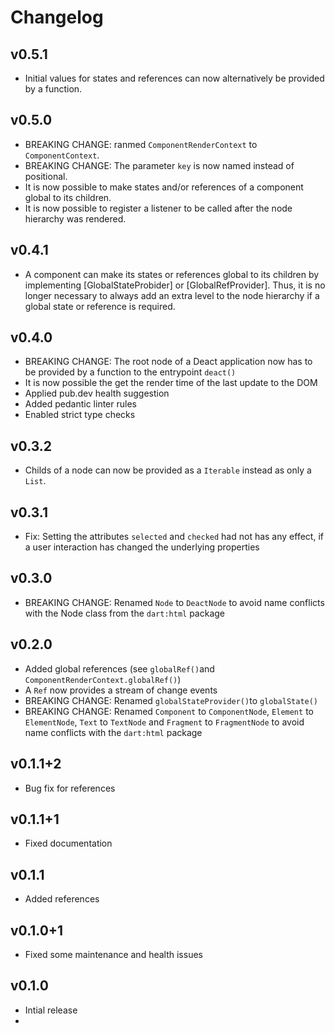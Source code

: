 # Changelog

## v0.5.1

- Initial values for states and references can now alternatively be provided by a function.

## v0.5.0

- BREAKING CHANGE: ranmed ```ComponentRenderContext``` to ```ComponentContext```.
- BREAKING CHANGE: The parameter ```key``` is now named instead of positional.
- It is now possible to make states and/or references of a component global to its children.
- It is now possible to register a listener to be called after the node hierarchy was rendered.

## v0.4.1

- A component can make its states or references global to its children by implementing [GlobalStateProbider] or [GlobalRefProvider]. Thus, it is no longer necessary to always add an extra level to the node hierarchy if a global state or reference is required.

## v0.4.0

- BREAKING CHANGE: The root node of a Deact application now has to be provided by a function to the entrypoint ```deact()```
- It is now possible the get the render time of the last update to the DOM
- Applied pub.dev health suggestion
- Added pedantic linter rules
- Enabled strict type checks

## v0.3.2

- Childs of a node can now be provided as a ```Iterable``` instead as only a ```List```.

## v0.3.1

- Fix: Setting the attributes ```selected``` and ```checked``` had not has any effect, if a user interaction has changed the underlying properties

## v0.3.0

- BREAKING CHANGE: Renamed ```Node``` to ```DeactNode``` to avoid name conflicts with the Node class from the ```dart:html``` package

## v0.2.0

- Added global references (see ```globalRef()```and ```ComponentRenderContext.globalRef()```)
- A ```Ref``` now provides a stream of change events
- BREAKING CHANGE: Renamed ```globalStateProvider()```to ```globalState()```
- BREAKING CHANGE: Renamed ```Component``` to ```ComponentNode```, ```Element``` to ```ElementNode```, ```Text``` to ```TextNode``` and ```Fragment``` to ```FragmentNode``` to avoid name conflicts with the ```dart:html``` package

## v0.1.1+2

- Bug fix for references

## v0.1.1+1

- Fixed documentation

## v0.1.1

- Added references

## v0.1.0+1

- Fixed some maintenance and health issues

## v0.1.0

- Intial release
- 